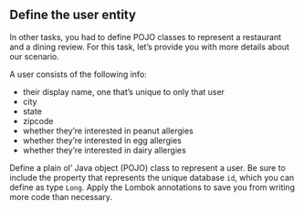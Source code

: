 ## Define the user entity

In other tasks, you had to define POJO classes to represent a restaurant and a dining review. For this task, let’s provide you with more details about our scenario.

A user consists of the following info:

- their display name, one that’s unique to only that user
- city
- state
- zipcode
- whether they’re interested in peanut allergies
- whether they’re interested in egg allergies
- whether they’re interested in dairy allergies

Define a plain ol’ Java object (POJO) class to represent a user. Be sure to include the property that represents the unique database ```id```, which you can define as type ```Long```. Apply the Lombok annotations to save you from writing more code than necessary.